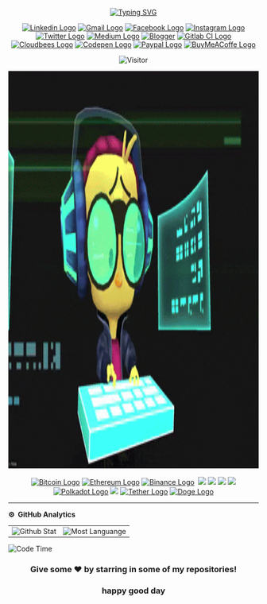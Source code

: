 <p align="center">
<a href="https://git.io/typing-svg"><img src="https://readme-typing-svg.demolab.com?font=Fira+Code&size=40&pause=1000&color=F70396&center=true&vCenter=true&random=false&width=525&lines=Getting+bettere+very+day,+through+code+and+collaboration;I'm+a+ONADIOETH" alt="Typing SVG" /></a>
</p>
<p align="center">
<a href="https://www.linkedin.com/in/dannie/" target="_blank"><img src="https://img.shields.io/badge/LinkedIn-0077B5?style=for-the-badge&logo=linkedin&logoColor=white" alt="Linkedin Logo"></a>
<a href="mailto:cryptomoon355@gmail.com" target="_blank"><img src="https://img.shields.io/badge/Gmail-D14836?style=for-the-badge&logo=gmail&logoColor=white" alt="Gmail Logo"></a>
<a href="https://www.facebook.com/dannie/" target="_blank"><img src="https://img.shields.io/badge/Facebook-1877F2?style=for-the-badge&logo=facebook&logoColor=white" alt="Facebook Logo"></a>
<a href="https://www.instagram.com/Dannie_myname/" target="_blank"><img src="https://img.shields.io/badge/Instagram-E6007A?style=for-the-badge&logo=instagram&logoColor=white" alt="Instagram Logo"></a>
<a href="https://twitter.com/mikhamoon12" target="_blank"><img src="https://img.shields.io/badge/Twitter-1DA1F2?style=for-the-badge&logo=twitter&logoColor=white" alt="Twitter Logo"></a>
<a href=![Medium]><img src="https://img.shields.io/badge/Medium-12100E?style=for-the-badge&logo=medium&logoColor=white"alt="Medium Logo"></a>
<a href=![Blogger]><img src="https://img.shields.io/badge/Blogger-FF5722?style=for-the-badge&logo=blogger&logoColor=white" alt=Blogger Logo"></a>  
<a href=![GitLab CI]><img src="https://img.shields.io/badge/gitlab%20CI-%23181717.svg?style=for-the-badge&logo=gitlab&logoColor=white" alt="Gitlab CI Logo"></a>  
<a href=![CloudBees]><img src="https://img.shields.io/badge/CloudBees-1997B5?style=for-the-badge&logo=cloudbees&logoColor=white" alt="Cloudbees Logo"></a>
<a href=![CodePen]><img src="https://img.shields.io/badge/Codepen-000000?style=for-the-badge&logo=codepen&logoColor=white" alt="Codepen Logo"></a>
<a href=![PayPal]><img src="https://img.shields.io/badge/PayPal-00457C?style=for-the-badge&logo=paypal&logoColor=white" alt="Paypal Logo"></a>
<a href=![BuyMeACoffee]><img src="https://img.shields.io/badge/Buy%20Me%20a%20Coffee-ffdd00?style=for-the-badge&logo=buy-me-a-coffee&logoColor=black" alt="BuyMeACoffe Logo"></a>
</p>
<p align="center"><img src="https://komarev.com/ghpvc/?username=cryptomoon89&label=Profile%20Visits&color=blue&style=plastic%22%20alt=%cryptomoon89" alt="Visitor"></p>

<p align="center">
  <img src="https://raw.githubusercontent.com/cryptomoon89/cryptomoon89/main/IMG/coding_logo_gif.gif"
       width="800"
       height="800"
       alt="Coding Logo"/>
<p/>

<p align="center">
  <a href=![Bitcoin]><img src="https://img.shields.io/badge/Bitcoin-FF5722?style=for-the-badge&logo=bitcoin&logoColor=white" alt="Bitcoin Logo"></a>
  <a href=![Ethereum]><img src="https://img.shields.io/badge/Ethereum-3C3C3D?style=for-the-badge&logo=Ethereum&logoColor=white" alt="Ethereum Logo"></a>
  <a href=![Binance]><img src="https://img.shields.io/badge/Binance-FCD535?style=for-the-badge&logo=binance&logoColor=white" alt="Binance Logo"></a>
  <img sec="https://img.shields.io/badge/Base-0052FF?style=for-the-badge&logo=coinbase&logoColor=white" />
  <img src="https://img.shields.io/badge/Optimism-FF0420?style=for-the-badge&logo=optimism&logoColor=white" />
  <img src="https://img.shields.io/badge/Arbitrum-28A0F0?style=for-the-badge&logo=arbitrum&logoColor=white" />
  <img src="https://img.shields.io/badge/ZkSync-000000?style=for-the-badge&logo=ethereum&logoColor=white" />
  <img src="https://img.shields.io/badge/Solana-9945FF?style=for-the-badge&logo=solana&logoColor=white" />
  <a href=![Polkadot]><img src="https://img.shields.io/badge/polkadot-E6007A?style=for-the-badge&logo=polkadot&logoColor=white" alt="Polkadot Logo"></a>
  <img src="https://img.shields.io/badge/Polygon-8247E5?style=for-the-badge&logo=polygon&logoColor=white" />
  <a href=![Tether]><img src="https://img.shields.io/badge/tether-168363?style=for-the-badge&logo=tether&logoColor=white" alt="Tether Logo"></a>
  <a href=![Dogecoin]><img src="https://img.shields.io/badge/dogecoin-B59A30?style=for-the-badge&logo=dogecoin&logoColor=white" alt="Doge Logo"></a>
  
---  
**⚙️ &nbsp;GitHub Analytics**
<table style="width: 100%">
<tr>
<td><img src="https://github-readme-stats.vercel.app/api?username=cryptomoon89&show_icons=true&theme=dark&locale=en&hide_border=true" alt="Github Stat"></td>
<td><img src="https://github-readme-stats.vercel.app/api/top-langs/?username=cryptomoon89&theme=dark&hide_border=true&layout=compact" alt="Most Languange"></td>
</tr>
</table>

![Code Time](http://img.shields.io/badge/Code%20Time-0%20secs-green)

<div align="center">

### Give some ❤️ by starring in some of my repositories! 
### happy good day

</div>
